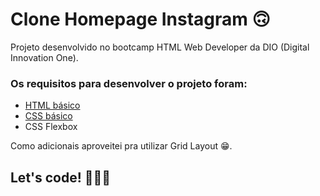 # Clone Homepage Instagram 🙃

Projeto desenvolvido no bootcamp HTML Web Developer da DIO (Digital Innovation One).

### Os requisitos para desenvolver o projeto foram:

* [HTML básico](https://www.w3schools.com/html/)
* [CSS básico](https://developer.mozilla.org/pt-BR/docs/Web/CSS)
* CSS Flexbox

Como adicionais aproveitei pra utilizar Grid Layout 😁.

## Let's code! 🚀👨‍💻